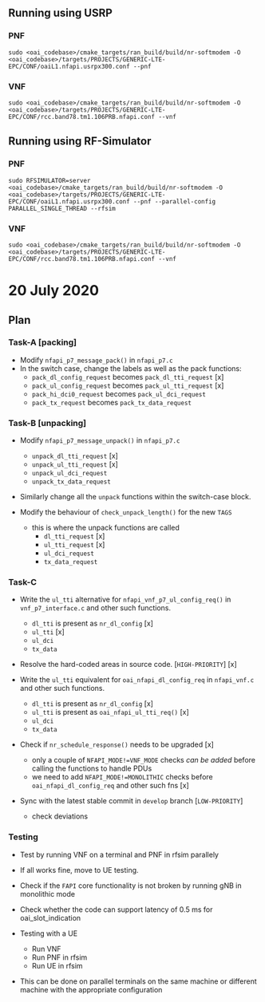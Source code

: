 ## Running using USRP
### PNF
```
sudo <oai_codebase>/cmake_targets/ran_build/build/nr-softmodem -O <oai_codebase>/targets/PROJECTS/GENERIC-LTE-EPC/CONF/oaiL1.nfapi.usrpx300.conf --pnf
```

### VNF
```
sudo <oai_codebase>/cmake_targets/ran_build/build/nr-softmodem -O <oai_codebase>/targets/PROJECTS/GENERIC-LTE-EPC/CONF/rcc.band78.tm1.106PRB.nfapi.conf --vnf 
```


## Running using RF-Simulator
### PNF
```
sudo RFSIMULATOR=server <oai_codebase>/cmake_targets/ran_build/build/nr-softmodem -O <oai_codebase>/targets/PROJECTS/GENERIC-LTE-EPC/CONF/oaiL1.nfapi.usrpx300.conf --pnf --parallel-config PARALLEL_SINGLE_THREAD --rfsim
```
### VNF
```
sudo <oai_codebase>/cmake_targets/ran_build/build/nr-softmodem -O <oai_codebase>/targets/PROJECTS/GENERIC-LTE-EPC/CONF/rcc.band78.tm1.106PRB.nfapi.conf --vnf
```

# 20 July 2020
## Plan

### Task-A [packing]
* Modify `nfapi_p7_message_pack()` in `nfapi_p7.c`
* In the switch case, change the labels as well as the pack functions:
    * `pack_dl_config_request` becomes `pack_dl_tti_request`    [x]
    * `pack_ul_config_request` becomes `pack_ul_tti_request`    [x]
    * `pack_hi_dci0_request` becomes `pack_ul_dci_request`
    * `pack_tx_request` becomes `pack_tx_data_request`

### Task-B [unpacking]
* Modify `nfapi_p7_message_unpack()` in `nfapi_p7.c`
    * `unpack_dl_tti_request`   [x]
    * `unpack_ul_tti_request`   [x]
    * `unpack_ul_dci_request`
    * `unpack_tx_data_request`

* Similarly change all the `unpack` functions within the switch-case block.

* Modify the behaviour of `check_unpack_length()` for the new `TAGS`
    * this is where the unpack functions are called
        * `dl_tti_request`  [x]
        * `ul_tti_request`  [x]
        * `ul_dci_request`
        * `tx_data_request`

### Task-C
* Write the `ul_tti` alternative for `nfapi_vnf_p7_ul_config_req()` in `vnf_p7_interface.c` and other such functions.
    * `dl_tti` is present as `nr_dl_config` [x]
    * `ul_tti` [x]
    * `ul_dci`
    * `tx_data`

* Resolve the hard-coded areas in source code. [`HIGH-PRIORITY`] [x]

* Write the `ul_tti` equivalent for `oai_nfapi_dl_config_req` in `nfapi_vnf.c` and other such functions.
    * `dl_tti` is present as `nr_dl_config` [x]
    * `ul_tti` is present as `oai_nfapi_ul_tti_req()` [x]
    * `ul_dci`
    * `tx_data`

* Check if `nr_schedule_response()` needs to be upgraded [x]
    * only a couple of `NFAPI_MODE!=VNF_MODE` checks *can be added* before calling the functions to handle PDUs
    * we need to add `NFAPI_MODE!=MONOLITHIC` checks before `oai_nfapi_dl_config_req` and other such fns [x]
* Sync with the latest stable commit in `develop` branch [`LOW-PRIORITY`]
    * check deviations


### Testing
* Test by running VNF on a terminal and PNF in rfsim parallely
* If all works fine, move to UE testing.
* Check if the `FAPI` core functionality is not broken by running gNB in monolithic mode
* Check whether the code can support latency of 0.5 ms for oai_slot_indication

* Testing with a UE
    * Run VNF
    * Run PNF in rfsim
    * Run UE in rfsim
* This can be done on parallel terminals on the same machine or different machine with the appropriate configuration